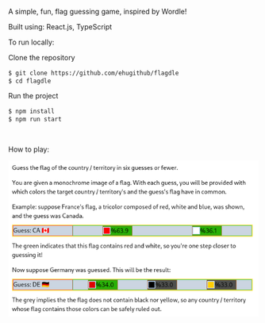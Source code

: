A simple, fun, flag guessing game, inspired by Wordle! <br>

Built using: React.js, TypeScript <br>

To run locally:

Clone the repository

```
$ git clone https://github.com/ehugithub/flagdle
$ cd flagdle
```

Run the project

```
$ npm install
$ npm run start
```

<br>

How to play:  

![title](imgs/screenshot.png)